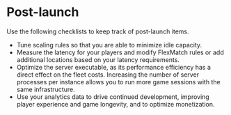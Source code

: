 # Post\-launch<a name="gamelift_quickstart_customservers_launch_postchecklist"></a>

Use the following checklists to keep track of post\-launch items\.
+ Tune scaling rules so that you are able to minimize idle capacity\.
+ Measure the latency for your players and modify FlexMatch rules or add additional locations based on your latency requirements\.
+ Optimize the server executable, as its performance efficiency has a direct effect on the fleet costs\. Increasing the number of server processes per instance allows you to run more game sessions with the same infrastructure\.
+ Use your analytics data to drive continued development, improving player experience and game longevity, and to optimize monetization\.
